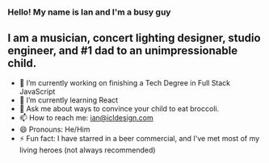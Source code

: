 ### Hello! My name is Ian and I'm a busy guy

## I am a musician, concert lighting designer, studio engineer, and #1 dad to an unimpressionable child.   



- 🔭 I’m currently working on finishing a Tech Degree in Full Stack JavaScript
- 🌱 I’m currently learning React
- 💬 Ask me about ways to convince your child to eat broccoli. 
- 📫 How to reach me: ian@icldesign.com
- 😄 Pronouns: He/Him
- ⚡ Fun fact: I have starred in a beer commercial, and I've met most of my living heroes (not always recommended)

